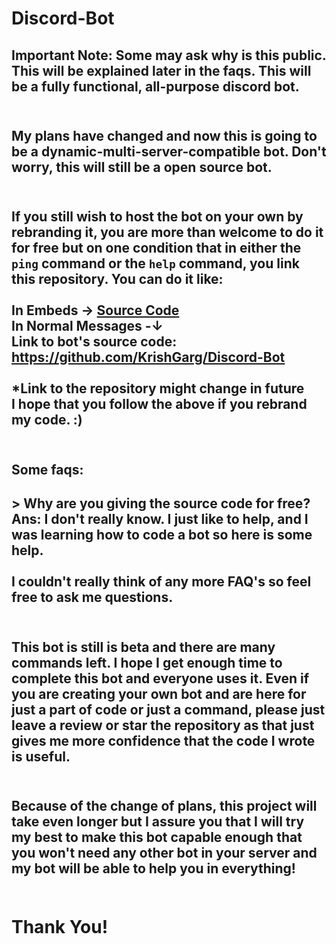 # Discord-Bot
## Important Note: Some may ask why is this public. This will be explained later in the faqs. This will be a fully functional, all-purpose discord bot. <br><br>
## My plans have changed and now this is going to be a dynamic-multi-server-compatible bot. Don't worry, this will still be a open source bot.<br><br>
## If you still wish to host the bot on your own by rebranding it, you are more than welcome to do it for free but on one condition that in either the `ping` command or the `help` command, you link this repository. You can do it like: <br><br> In Embeds -> [Source Code](https://github.com/KrishGarg/Discord-Bot) <br>In Normal Messages -↓ <br>Link to bot's source code: <br>https://github.com/KrishGarg/Discord-Bot<br><br>*Link to the repository might change in future<br>I hope that you follow the above if you rebrand my code. :) <br><br>
## Some faqs:
## \> Why are you giving the source code for free? <br>Ans: I don't really know. I just like to help, and I was learning how to code a bot so here is some help.<br><br>I couldn't really think of any more FAQ's so feel free to ask me questions.<br><br>
## This bot is still is beta and there are many commands left. I hope I get enough time to complete this bot and everyone uses it. Even if you are creating your own bot and are here for just a part of code or just a command, please just leave a review or star the repository as that just gives me more confidence that the code I wrote is useful.<br><br>
## Because of the change of plans, this project will take even longer but I assure you that I will try my best to make this bot capable enough that you won't need any other bot in your server and my bot will be able to help you in everything!<br><br>
# Thank You!